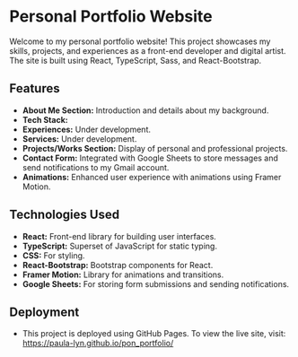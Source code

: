 # Personal Portfolio Website

Welcome to my personal portfolio website! This project showcases my skills, projects, and experiences as a front-end developer and digital artist. The site is built using React, TypeScript, Sass, and React-Bootstrap.

## Features

- **About Me Section:** Introduction and details about my background.
- **Tech Stack:**
- **Experiences:** Under development.
- **Services:** Under development.
- **Projects/Works Section:** Display of personal and professional projects.
- **Contact Form:** Integrated with Google Sheets to store messages and send notifications to my Gmail account.
- **Animations:** Enhanced user experience with animations using Framer Motion.

## Technologies Used

- **React:** Front-end library for building user interfaces.
- **TypeScript:** Superset of JavaScript for static typing.
- **CSS:** For styling.
- **React-Bootstrap:** Bootstrap components for React.
- **Framer Motion:** Library for animations and transitions.
- **Google Sheets:** For storing form submissions and sending notifications.

## Deployment

- This project is deployed using GitHub Pages. To view the live site, visit: https://paula-lyn.github.io/pon_portfolio/
